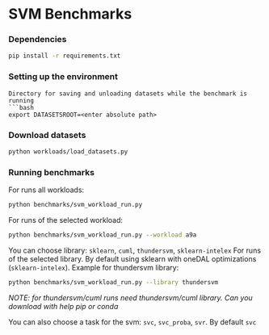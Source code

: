 # SVM Benchmarks

### Dependencies

```bash
pip install -r requirements.txt
```

### Setting up the environment

```
Directory for saving and unloading datasets while the benchmark is running
```bash
export DATASETSROOT=<enter absolute path>
```

### Download datasets

```bash
python workloads/load_datasets.py
```

### Running benchmarks

For runs all workloads:

```bash
python benchmarks/svm_workload_run.py
```

For runs of the selected workload:

```bash
python benchmarks/svm_workload_run.py --workload a9a
```

You can choose library: `sklearn`, `cuml`, `thundersvm`, `sklearn-intelex`
For runs of the selected library.
By default using sklearn with oneDAL optimizations (`sklearn-intelex`).
Example for thundersvm library:

```bash
python benchmarks/svm_workload_run.py --library thundersvm
```

*NOTE: for thundersvm/cuml runs need thundersvm/cuml library.
Can you download with help pip or conda*

You can also choose a task for the svm: `svc`, `svc_proba`, `svr`. By default `svc`

